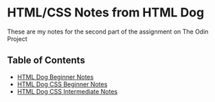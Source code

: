 # HTML/CSS Notes from HTML Dog
These are my notes for the second part of the assignment on The Odin Project
## Table of Contents
* [HTML Dog Beginner Notes](html-dog-beginner-notes.md)
* [HTML Dog CSS Beginner Notes](https://github.com/tanyalai/Odin-Project-Tutorials/blob/master/Web%20Dev%20101/HTML-CSS%20Notes/HTML%20Dog%20CSS%20Beginner.md)
* [HTML Dog CSS Intermediate Notes](https://github.com/tanyalai/Odin-Project-Tutorials/blob/master/Web%20Dev%20101/HTML-CSS%20Notes/HTML%20Dog%20CSS%20Intermediate.md)
